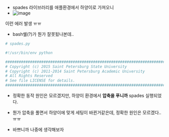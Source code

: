 
- spades 라이브러리를 애플환경에서 하양이로 가져오니 
- ![image](https://user-images.githubusercontent.com/15938354/131979937-231f9416-c35d-4009-a7a3-d6d2e8a1bb9a.png)

이런 에러 발생 ㅠㅠ

- bash쉘(?)가 뭔가 잘못됬나본데..
 
```python
# spades.py

#!/usr/bin/env python

############################################################################
# Copyright (c) 2015 Saint Petersburg State University
# Copyright (c) 2011-2014 Saint Petersburg Academic University
# All Rights Reserved
# See file LICENSE for details.
############################################################################


```

- 정확한 동작 원인은 모르겠지만, 하양이 환경에서 **압축을 푸니까** spades 실행되었다.
- 뭔가 압축을 풀면서 하양이에 맞게 세팅이 바뀐거같은데, 정확한 원인은 모르겠다..ㅠㅠ

- 바쁘니까 나중에 생각해보자
